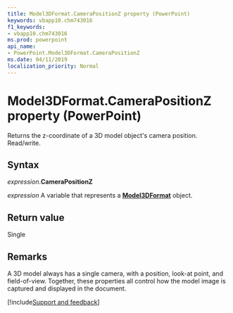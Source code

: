 ```yaml
---
title: Model3DFormat.CameraPositionZ property (PowerPoint)
keywords: vbapp10.chm743016
f1_keywords:
- vbapp10.chm743016
ms.prod: powerpoint
api_name:
- PowerPoint.Model3DFormat.CameraPositionZ
ms.date: 04/11/2019
localization_priority: Normal
---
```



# Model3DFormat.CameraPositionZ property (PowerPoint)

Returns the z-coordinate of a 3D model object's camera position. Read/write.

## Syntax

_expression_.**CameraPositionZ**

_expression_ A variable that represents a **[Model3DFormat](PowerPoint.Model3DFormat.md)** object.


## Return value

Single

## Remarks

A 3D model always has a single camera, with a position, look-at point, and field-of-view. Together, these properties all control how the model image is captured and displayed in the document.




[!include[Support and feedback](~/includes/feedback-boilerplate.md)]